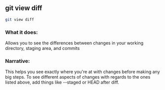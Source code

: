 ## git view diff
```bash
git view diff
```

### What it does:
Allows you to see the differences between changes in your working directory, staging area, and commits

### Narrative:
This helps you see exactly where you're at with changes before making any big steps. To see different
aspects of changes with regards to the ones listed above, add things like --staged or HEAD after diff.